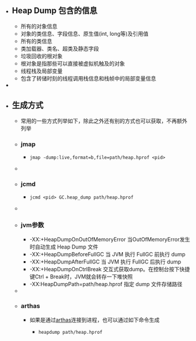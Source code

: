 - ## Heap Dump 包含的信息
	- 所有的对象信息
	- 对象的类信息、字段信息、原生值(int, long等)及引用值
	- 所有的类信息
	- 类加载器、类名、超类及静态字段
	- 垃圾回收的根对象
	- 根对象是指那些可以直接被虚拟机触及的对象
	- 线程栈及局部变量
	- 包含了转储时刻的线程调用栈信息和栈帧中的局部变量信息
-
- ## 生成方式
	- 常用的一些方式列举如下，除此之外还有别的方式也可以获取，不再额外列举
	- ### jmap
		- ```shell
		  jmap -dump:live,format=b,file=path/heap.hprof <pid>
		  ```
	-
	- ### jcmd
		- ```shell
		  jcmd <pid> GC.heap_dump path/heap.hprof
		  ```
	-
	- ### jvm参数
		- -XX:+HeapDumpOnOutOfMemoryError 当OutOfMemoryError发生时自动生成 Heap Dump 文件
		- -XX:+HeapDumpBeforeFullGC 当 JVM 执行 FullGC 前执行 dump
		- -XX:+HeapDumpAfterFullGC 当 JVM 执行 FullGC 后执行 dump
		- -XX:+HeapDumpOnCtrlBreak 交互式获取dump。在控制台按下快捷键Ctrl + Break时，JVM就会转存一下堆快照
		- -XX:HeapDumpPath=path/heap.hprof 指定 dump 文件存储路径
	-
	- ### arthas
		- 如果是通过[arthas](https://arthas.aliyun.com/doc/heapdump.html)连接到进程，也可以通过如下命令生成
			- ```shell
			  heapdump path/heap.hprof
			  ```